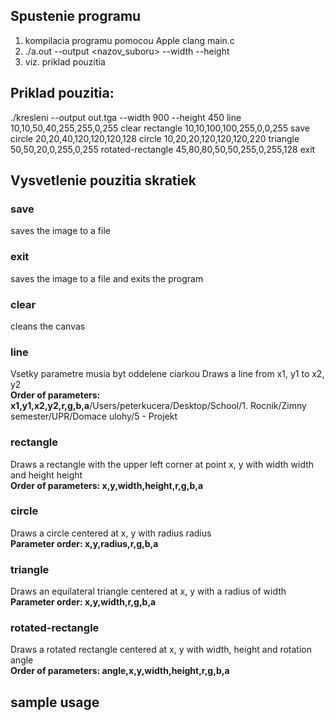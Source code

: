 ## Spustenie programu 
1. kompilacia programu pomocou Apple clang main.c
2. ./a.out --output <nazov_suboru> --width <cislo> --height <cislo>
3. viz. priklad pouzitia



## Priklad pouzitia:
./kresleni --output out.tga --width 900 --height 450
line 10,10,50,40,255,255,0,255
clear
rectangle 10,10,100,100,255,0,0,255
save
circle 20,20,40,120,120,120,128
circle 10,20,20,120,120,120,220
triangle 50,50,20,0,255,0,255
rotated-rectangle 45,80,80,50,50,255,0,255,128
exit

## Vysvetlenie pouzitia skratiek
### save
saves the image to a file
### exit
saves the image to a file and exits the program
### clear
cleans the canvas
### line
Vsetky parametre musia byt oddelene ciarkou
Draws a line from x1, y1 to x2, y2
<br><b>Order of parameters: x1,y1,x2,y2,r,g,b,a</b>/Users/peterkucera/Desktop/School/1. Rocnik/Zimny semester/UPR/Domace ulohy/5 - Projekt
### rectangle
Draws a rectangle with the upper left corner at point x, y with width width and height height
<br><b>Order of parameters: x,y,width,height,r,g,b,a</b>
### circle
Draws a circle centered at x, y with radius radius
<br><b>Parameter order: x,y,radius,r,g,b,a</b>
### triangle
Draws an equilateral triangle centered at x, y with a radius of width
<br><b>Parameter order: x,y,width,r,g,b,a</b>
### rotated-rectangle
Draws a rotated rectangle centered at x, y with width, height and rotation angle
<br><b>Order of parameters: angle,x,y,width,height,r,g,b,a</b>
## sample usage
